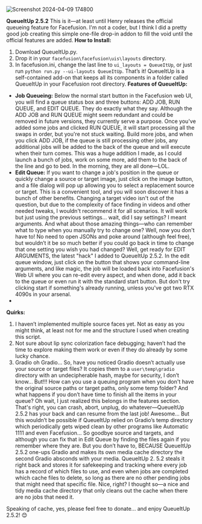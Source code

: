 ![Screenshot 2024-04-09 174800](https://github.com/chuckkay/QueueItUp/assets/10617746/65cd8c2f-1192-4bde-a3e6-39540cee42bc)

 **QueueItUp 2.5.2**
This is it—at least until Henry releases the official queueing feature for Facefusion. I'm not a coder, but I think I did a pretty good job creating this simple one-file drop-in addon to fill the void until the official features are added.
**How to Install:**
1. Download QueueItUp.py.
2. Drop it in your `facefusion\facefusion\uis\layouts` directory.
3. In facefusion.ini, change the last line to `ui_layouts = QueueItUp`, or just run `python run.py --ui-layouts QueueItUp`.
That’s it!
QueueItUp is a self-contained add-on that keeps all its components in a folder called QueueItUp in your Facefusion root directory.
**Features of QueueItUp:**
- **Job Queueing:** Below the normal start button in the Facefusion web UI, you will find a queue status box and three buttons: ADD JOB, RUN QUEUE, and EDIT QUEUE. They do exactly what they say. Although the ADD JOB and RUN QUEUE might seem redundant and could be removed in future versions, they currently serve a purpose. Once you've added some jobs and clicked RUN QUEUE, it will start processing all the swaps in order, but you're not stuck waiting. Build more jobs, and when you click ADD JOB, if the queue is still processing other jobs, any additional jobs will be added to the back of the queue and will execute when their turn comes. This was a huge addition I made, as I could launch a bunch of jobs, work on some more, add them to the back of the line and go to bed. In the morning, they are all done—LOL.
- **Edit Queue:** If you want to change a job's position in the queue or quickly change a source or target image, just click on the image button, and a file dialog will pop up allowing you to select a replacement source or target. This is a convenient tool, and you will soon discover it has a bunch of other benefits. Changing a target video isn't out of the question, but due to the complexity of face finding in videos and other needed tweaks, I wouldn't recommend it for all scenarios. It will work but just using the previous settings... wait, did I say settings? I meant arguments. And what about those amazing things—who can remember what to type when you manually try to change one? Well, now you don't have to! No need to open JSONs and poke around (although feel free), but wouldn’t it be so much better if you could go back in time to change that one setting you wish you had changed? Well, get ready for EDIT ARGUMENTS, the latest "hack" I added to QueueItUp 2.5.2. In the edit queue window, just click on the button that shows your command-line arguments, and like magic, the job will be loaded back into Facefusion's Web UI where you can re-edit every aspect, and when done, add it back to the queue or even run it with the standard start button. But don't try clicking start if something's already running, unless you've got two RTX 4090s in your arsenal.
- 
**Quirks:**
1. I haven’t implemented multiple source faces yet. Not as easy as you might think, at least not for me and the structure I used when creating this script.
2. Not sure about lip sync colorization face debugging; haven’t had the time to explore making them work or even if they do already by some lucky chance.
3. Gradio oh Gradio... So, have you noticed Gradio doesn’t actually use your source or target files? It copies them to a `user\temp\gradio` directory with an undecipherable hash, maybe for security, I don’t know... But!!! How can you use a queuing program when you don't have the original source paths or target paths, only some temp folder? And what happens if you don’t have time to finish all the items in your queue? Oh wait, I just realized this belongs in the features section. That's right, you can crash, abort, unplug, do whatever—QueueItUp 2.5.2 has your back and can resume from the last job! Awesome... But this wouldn’t be possible if QueueItUp relied on Gradio’s temp directory which periodically gets wiped clean by other programs like Automatic 1111 and even Facefusion... So goodbye source and targets, and although you can fix that in Edit Queue by finding the files again if you remember where they are. But you don’t have to, BECAUSE QueueItUp 2.5.2 one-ups Gradio and makes its own media cache directory the second Gradio absconds with your media. QueueItUp 2. 5.2 steals it right back and stores it for safekeeping and tracking where every job has a record of which files to use, and even when jobs are completed which cache files to delete, so long as there are no other pending jobs that might need that specific file. Nice, right? I thought so—a nice and tidy media cache directory that only cleans out the cache when there are no jobs that need it.

Speaking of cache, yes, please feel free to donate... and enjoy QueueItUp 2.5.2! 😊

